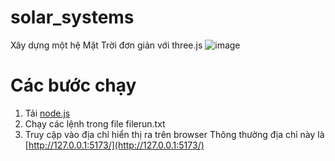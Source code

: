 # solar_systems
Xây dựng một hệ Mặt Trời đơn giản với three.js
![image](https://github.com/quangtuan-0504/solar_systems/assets/87072044/6490ba02-80ab-485a-b8a9-3bbb4c1cc6a9)

# Các bước chạy 
1. Tải [node.js](https://nodejs.org/en)
2. Chạy các lệnh trong file filerun.txt
3. Truy cập vào địa chỉ hiển thị ra trên browser
Thông thường địa chỉ này là [http://127.0.0.1:5173/](http://127.0.0.1:5173/)
